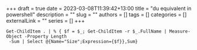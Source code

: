 +++ 
draft = true
date = 2023-03-08T11:39:42+13:00
title = "du equivalent in powershell"
description = ""
slug = ""
authors = []
tags = []
categories = []
externalLink = ""
series = []
+++

```
Get-ChildItem . | % { $f = $_; Get-ChildItem -r $_.FullName | Measure-Object -Property Length
 -Sum | Select @{Name="Size";Expression={$f}},Sum}
```
